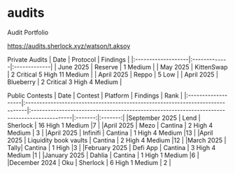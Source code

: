 # audits
Audit Portfolio

https://audits.sherlock.xyz/watson/t.aksoy

Private Audits
| Date             | Protocol    | Findings    | 
|:-------------------|:-------------|:-------------|
| June 2025  | Reserve | 1 Medium  | 
| May 2025  | KittenSwap | 2 Critical 5 High 11 Medium | 
| April 2025  | Reppo | 5 Low | 
| April 2025  | Blueberry  | 2 Critical 3 High 4 Medium  | 


Public Contests
| Date             | Contest                                                                       | Platform                                                                                 | Findings | Rank |
|:-------------------|:------------------------------------------------------------------------------|:--------------------------------------------------------------------------------------------|:-------:|:-------:|
|September 2025 | Lend | Sherlock | 16 High 1 Medium  |7 |
|April 2025 | Mezo | Cantina | 2 High 4 Medium | 3 |
|April 2025 | Infinifi | Cantina | 1 High 4 Medium |13 |
|April 2025 | Liquidity book vaults | Cantina | 2 High 4 Medium |12 |
|March 2025 | Tally| Cantina | 1 High  |3 |
|February 2025 | Defi App  | Cantina | 3 High 4 Medium |1 |
|January 2025 | Dahlia  | Cantina | 1 High 1 Medium |6 |
|December 2024 | Oku  | Sherlock | 6 High 1 Medium | 2 |
